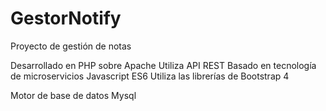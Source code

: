 # GestorNotify
Proyecto de gestión de notas

Desarrollado en PHP sobre Apache
Utiliza API REST
Basado en tecnología de microservicios
Javascript ES6
Utiliza las librerías de Bootstrap 4

Motor de base de datos Mysql



